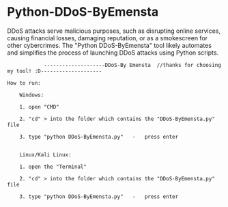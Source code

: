 # Python-DDoS-ByEmensta
DDoS attacks serve malicious purposes, such as disrupting online services, causing financial losses, damaging reputation, or as a smokescreen for other cybercrimes. The "Python DDoS-ByEmensta" tool likely automates and simplifies the process of launching DDoS attacks using Python scripts.


				--------------------DDoS-By Emensta  //thanks for choosing my tool! :D--------------------

	How to run:

		Windows:

		1. open "CMD"

		2. "cd" > into the folder which contains the "DDoS-ByEmensta.py" file

		3. type "python DDoS-ByEmensta.py"   -   press enter


		Linux/Kali Linux:

		1. open the "Terminal"

		2. "cd" > into the folder which contains the "DDoS-ByEmensta.py" file

		3. type "python DDoS-ByEmensta.py"   -   press enter
